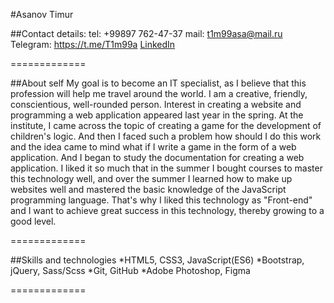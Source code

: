 #Asanov Timur

##Contact details:
tel: +99897 762-47-37
mail: t1m99asa@mail.ru
Telegram: https://t.me/T1m99a
[LinkedIn](https://www.linkedin.com/in/timur-asanov-5225331ba/)

=============

##About self
My goal is to become an IT specialist, as I believe that this profession will help me travel around the world. I am a creative, friendly, conscientious, well-rounded person. Interest in creating a website and programming a web application appeared last year in the spring. At the institute, I came across the topic of creating a game for the development of children's logic. And then I faced such a problem how should I do this work and the idea came to mind what if I write a game in the form of a web application. And I began to study the documentation for creating a web application. I liked it so much that in the summer I bought courses to master this technology well, and over the summer I learned how to make up websites well and mastered the basic knowledge of the JavaScript programming language. That's why I liked this technology as "Front-end" and I want to achieve great success in this technology, thereby growing to a good level.

=============

##Skills and technologies
*HTML5, CSS3, JavaScript(ES6)
*Bootstrap, jQuery, Sass/Scss
*Git, GitHub
*Adobe Photoshop, Figma

=============